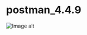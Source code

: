 # postman_4.4.9
![Image alt](https://github.com/{Alash-Darzhai}/{postman_4.4.9}/raw/{main}/{path}/Register.png)
